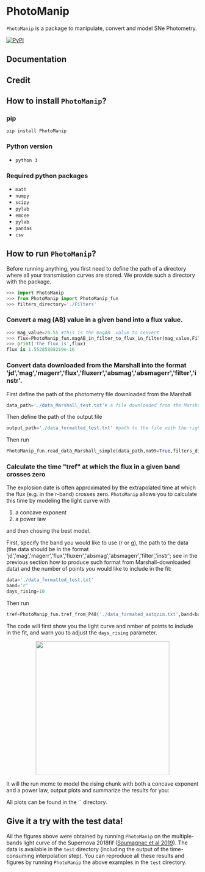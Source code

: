 # PhotoManip
`PhotoManip` is a package to manipulate, convert and model SNe Photometry.

[![PyPI](https://img.shields.io/pypi/v/PhotoManip.svg?style=flat-square)](https://pypi.python.org/pypi/PhotoManip)

## Documentation

## Credit

## How to install `PhotoManip`?

### pip

`pip install PhotoManip`

### Python version
* `python 3`

### Required python packages
* `math`
* `numpy`
* `scipy`
* `pylab`
* `emcee`
* `pylab`
* `pandas`
* `csv`

## How to run `PhotoManip`?
Before running anything, you first need to define the path of a directory where all your transmission curves are stored. We provide such a directory with the package.
```python
>>> import PhotoManip
>>> from PhotoManip import PhotoManip_fun
>>> filters_directory='./Filters' 
```

### Convert a mag (AB) value in a given band into a flux value.

```python
>>> mag_value=20.55 #this is the magAB  value to convert
>>> flux=PhotoManip_fun.magAB_in_filter_to_flux_in_filter(mag_value,Filter_vector=np.array([['swift','UVW2']]),filters_directory=filters_directory,verbose=False)
>>> print('the flux is',flux)
flux is 1.55285808219e-16
```

### Convert data downloaded from the Marshall into the format 'jd','mag','magerr','flux','fluxerr','absmag','absmagerr','filter','instr'.

First define the path of the photometry file downloaded from the Marshall
```python
data_path='./data_Marshall_test.txt'# a file downloaded from the Marshall
```
Then define the path of the output file

```python
output_path='./data_formatted_test.txt' #path to the file with the right format
```
Then run
```python
PhotoManip_fun.read_data_Marshall_simple(data_path,no99=True,filters_directory=filters_directory,output_path=output_path)
```

### Calculate the time "tref" at which the flux in a given band crosses zero

The explosion date is often approximated by the extrapolated time at which the flux (e.g. in the r-band) crosses zero. `PhotoManip` allows you to calculate this time by modeling the light curve with
1. a concave exponent
2. a power law

and then chosing the best model.

First, specify the band you would like to use (r or g), the path to the data (the data should be in the format 'jd','mag','magerr','flux','fluxerr','absmag','absmagerr','filter','instr'; see in the previous section how to produce such format from Marshall-downloaded data) and the number of points you would like to include in the fit:
```python
data='./data_formatted_test.txt'
band='r'
days_rising=10
```

Then run
```python
tref=PhotoManip_fun.tref_from_P48('./data_formated_aatqzim.txt',band=band,days_rising=days_rising)[0]
```

The code will first show you the light curve and nmber of points to include in the fit, and warn you to adjust the `days_rising` parameter.
<p align="center">
  <img src="./test/results_tref_calculator_from_P48R/lc_and_rising_piece.png" width="350">
</p>

It will the run mcmc to model the rising chunk with both a concave exponent and a power law, output plots and summarize the results for you:


All plots can be found in the `` directory.
 

## Give it a try with the test data!

All the figures above were obtained by running `PhotoManip` on the multiple-bands light curve of the Supernova 2018fif ([Soumagnac et al 2019](https://ui.adsabs.harvard.edu/abs/2019arXiv190711252S/abstract)). The data is available in the `test` directory (including the output of the time-consuming interpolation step). You can reproduce all these results and figures by running `PhotoManip` the above examples in the `test` directory.


